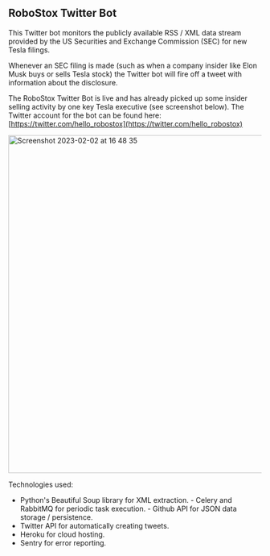 ## RoboStox Twitter Bot

This Twitter bot monitors the publicly available RSS / XML data stream provided by the US Securities and Exchange Commission (SEC) for new Tesla filings.

Whenever an SEC filing is made (such as when a company insider like Elon Musk buys or sells Tesla stock) the Twitter bot will fire off a tweet with information about the disclosure.

The RoboStox Twitter Bot is live and has already picked up some insider selling activity by one key Tesla executive (see screenshot below). The Twitter account for the bot can be found here: [https://twitter.com/hello_robostox](https://twitter.com/hello_robostox)

<img width="671" alt="Screenshot 2023-02-02 at 16 48 35" src="https://user-images.githubusercontent.com/4712052/216388503-1586ae7f-04b2-4336-ab46-5b3c2520b33c.png">

Technologies used:
- Python's Beautiful Soup library for XML extraction. - Celery and RabbitMQ for periodic task execution. - Github API for JSON data storage / persistence.
- Twitter API for automatically creating tweets.
- Heroku for cloud hosting.
- Sentry for error reporting.
